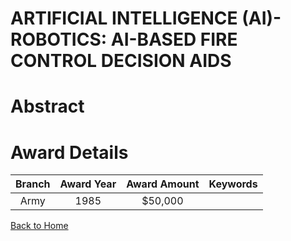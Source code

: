 
ARTIFICIAL INTELLIGENCE (AI)- ROBOTICS: AI-BASED FIRE CONTROL DECISION AIDS
===========================================================================

# Abstract


  

# Award Details

|Branch|Award Year|Award Amount|Keywords|
| :---: | :---: | :---: | :---: |
|Army|1985|$50,000||
  
  


[Back to Home](https://github.com/chrischow/dod_sbir_awards/Reports/CC/#728)